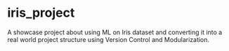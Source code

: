 # iris_project
A showcase project about using ML on Iris dataset and converting it into a real world project structure using Version Control and Modularization.
